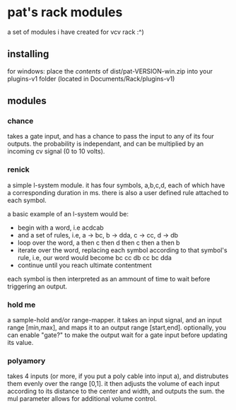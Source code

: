 # pat's rack modules
a set of modules i have created for vcv rack :^)

## installing

for windows:
  place the *contents* of dist/pat-VERSION-win.zip into your plugins-v1 folder (located in Documents/Rack/plugins-v1)

## modules

### chance
takes a gate input, and has a chance to pass the input to any of its four outputs. the probability is independant, and can be multiplied by an incoming cv signal (0 to 10 volts).

### renick
a simple l-system module. it has four symbols, a,b,c,d, each of which have a corresponding duration in ms. there is also a user defined rule attached to each symbol. 

a basic example of an l-system would be:
  - begin with a word, i.e acdcab
  - and a set of rules, i.e, a -> bc, b -> dda, c -> cc, d -> db
  - loop over the word, a then c then d then c then a then b
  - iterate over the word, replacing each symbol according to that symbol's rule, i.e, our word would become bc cc db cc bc dda
  - continue until you reach ultimate contentment
  
each symbol is then interpreted as an ammount of time to wait before triggering an output.

### hold me
a sample-hold and/or range-mapper. it takes an input signal, and an input range [min,max], and maps it to an output range [start,end]. optionally, you can enable "gate?" to make the output wait for a gate input before updating its value.

### polyamory
takes 4 inputs (or more, if you put a poly cable into input a), and distrubutes them evenly over the range [0,1]. it then adjusts the volume of each input according to its distance to the center and width, and outputs the sum. the mul parameter allows for additional volume control.

